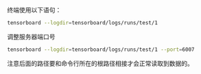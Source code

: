 终端使用以下语句：

```bash
tensorboard --logdir=tensorboard/logs/runs/test/1							# logdir=事件文件所在文件夹名
```

调整服务器端口号

```bash
tensorboard --logdir=tensorboard/logs/runs/test/1 --port=6007				# 调整服务器号为6007
```

注意后面的路径要和命令行所在的根路径相接才会正常读取到数据的。